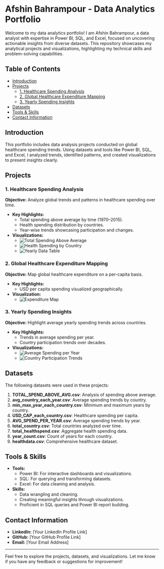 # Afshin Bahrampour - Data Analytics Portfolio

Welcome to my data analytics portfolio! I am Afshin Bahrampour, a data analyst with expertise in Power BI, SQL, and Excel, focused on uncovering actionable insights from diverse datasets. This repository showcases my analytical projects and visualizations, highlighting my technical skills and problem-solving capabilities.

## Table of Contents
- [Introduction](#introduction)
- [Projects](#projects)
  - [1. Healthcare Spending Analysis](#1-healthcare-spending-analysis)
  - [2. Global Healthcare Expenditure Mapping](#2-global-healthcare-expenditure-mapping)
  - [3. Yearly Spending Insights](#3-yearly-spending-insights)
- [Datasets](#datasets)
- [Tools & Skills](#tools--skills)
- [Contact Information](#contact-information)

## Introduction
This portfolio includes data analysis projects conducted on global healthcare spending trends. Using datasets and tools like Power BI, SQL, and Excel, I analyzed trends, identified patterns, and created visualizations to present insights clearly.

## Projects

### 1. Healthcare Spending Analysis
**Objective:** Analyze global trends and patterns in healthcare spending over time.

- **Key Highlights:**
  - Total spending above average by time (1970–2015).
  - Health spending distribution by countries.
  - Year-wise trends showcasing participation and changes.
- **Visualizations:**
  - ![Total Spending Above Average](images/picture6linechart.jpg)
  - ![Health Spending by Country](images/picture5piechart.jpg)
  - ![Yearly Data Table](images/picture4table.jpg)

### 2. Global Healthcare Expenditure Mapping
**Objective:** Map global healthcare expenditure on a per-capita basis.

- **Key Highlights:**
  - USD per capita spending visualized geographically.
- **Visualization:**
  - ![Expenditure Map](images/picture3.jpg)

### 3. Yearly Spending Insights
**Objective:** Highlight average yearly spending trends across countries.

- **Key Highlights:**
  - Trends in average spending per year.
  - Country participation trends over decades.
- **Visualizations:**
  - ![Average Spending per Year](images/picture2.jpg)
  - ![Country Participation Trends](images/picture1.jpg)

## Datasets
The following datasets were used in these projects:
1. **TOTAL_SPEND_ABOVE_AVG.csv**: Analysis of spending above average.
2. **avg_country_each_year.csv**: Average spending trends by country.
3. **min_max_year_each_country.csv**: Minimum and maximum years by country.
4. **USD_CAP_each_country.csv**: Healthcare spending per capita.
5. **AVG_SPEND_PER_YEAR.csv**: Average spending trends by year.
6. **total_country.csv**: Total countries analyzed over time.
7. **total_healthspend.csv**: Aggregate health spending data.
8. **year_count.csv**: Count of years for each country.
9. **healthdata.csv**: Comprehensive healthcare dataset.

## Tools & Skills
- **Tools:**
  - Power BI: For interactive dashboards and visualizations.
  - SQL: For querying and transforming datasets.
  - Excel: For data cleaning and analysis.
- **Skills:**
  - Data wrangling and cleaning.
  - Creating meaningful insights through visualizations.
  - Proficient in SQL queries and Power BI report building.

## Contact Information
- **LinkedIn:** [Your LinkedIn Profile Link]
- **GitHub:** [Your GitHub Profile Link]
- **Email:** [Your Email Address]

---

Feel free to explore the projects, datasets, and visualizations. Let me know if you have any feedback or suggestions for improvement!
